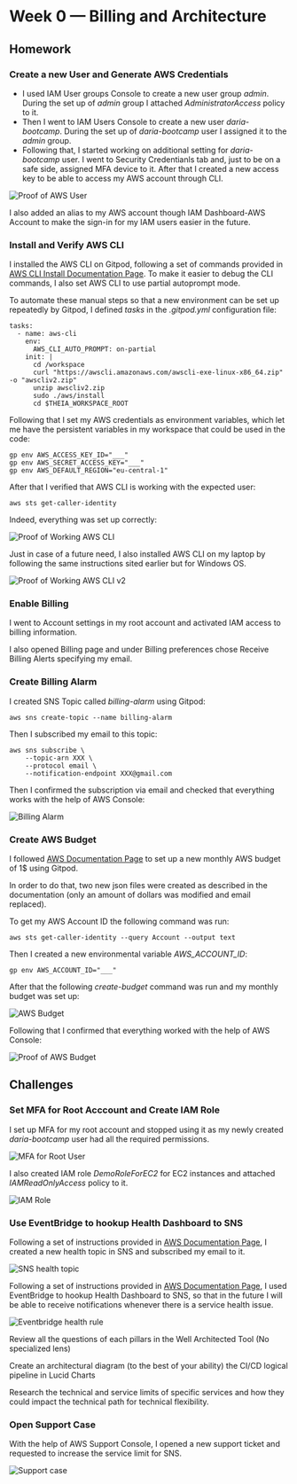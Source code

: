 # Week 0 — Billing and Architecture

## Homework

### Create a new User and Generate AWS Credentials

- I used IAM User groups Console to create a new user group *admin*. During the set up of *admin* group I attached *AdministratorAccess* policy to it.
- Then I went to IAM Users Console to create a new user *daria-bootcamp*. During the set up of *daria-bootcamp* user I assigned it to the *admin* group.
- Following that, I started working on additional setting for *daria-bootcamp* user. I went to Security Credentianls tab and, just to be on a safe side, assigned MFA device to it. After that I created a new access key to be able to access my AWS account through CLI.

![Proof of AWS User](/_docs/assets/user.png)

I also added an alias to my AWS account though IAM Dashboard-AWS Account to make the sign-in for my IAM users easier in the future.

### Install and Verify AWS CLI 

I installed the AWS CLI on Gitpod, following a set of commands provided in [AWS CLI Install Documentation Page](https://docs.aws.amazon.com/cli/latest/userguide/getting-started-install.html). To make it easier to debug the CLI commands, I also set AWS CLI to use partial autoprompt mode.

To automate these manual steps so that a new environment can be set up repeatedly by Gitpod, I defined *tasks* in the *.gitpod.yml* configuration file:
```
tasks:
  - name: aws-cli
    env:
      AWS_CLI_AUTO_PROMPT: on-partial
    init: |
      cd /workspace
      curl "https://awscli.amazonaws.com/awscli-exe-linux-x86_64.zip" -o "awscliv2.zip"
      unzip awscliv2.zip
      sudo ./aws/install
      cd $THEIA_WORKSPACE_ROOT
```

Following that I set my AWS credentials as environment variables, which let me have the persistent variables in my workspace that could be used in the code:
```
gp env AWS_ACCESS_KEY_ID="___"
gp env AWS_SECRET_ACCESS_KEY="___"
gp env AWS_DEFAULT_REGION="eu-central-1"
```

After that I verified that AWS CLI is working with the expected user:
```
aws sts get-caller-identity
```
Indeed, everything was set up correctly:

![Proof of Working AWS CLI](/_docs/assets/sanity-check.jpg)

Just in case of a future need, I also installed AWS CLI on my laptop by following the same instructions sited earlier but for Windows OS.

![Proof of Working AWS CLI v2](/_docs/assets/command_prompt.png)

### Enable Billing

I went to Account settings in my root account and activated IAM access to billing information.

I also opened Billing page and under Billing preferences chose Receive Billing Alerts specifying my email.

### Create Billing Alarm

I created SNS Topic called *billing-alarm* using Gitpod:
```
aws sns create-topic --name billing-alarm
```
Then I subscribed my email to this topic:
```
aws sns subscribe \
    --topic-arn XXX \
    --protocol email \
    --notification-endpoint XXX@gmail.com
```

Then I confirmed the subscription via email and checked that everything works with the help of AWS Console:

![Billing Alarm](/_docs/assets/billing_alarm.png)



### Create AWS Budget

I followed [AWS Documentation Page](https://docs.aws.amazon.com/cli/latest/reference/budgets/create-budget.html#examples) to set up a new monthly AWS budget of 1$ using Gitpod.

In order to do that, two new json files were created as described in the documentation (only an amount of dollars was modified and email replaced).

To get my AWS Account ID the following command was run:
```
aws sts get-caller-identity --query Account --output text
```

Then I created a new environmental variable *AWS_ACCOUNT_ID*:
```
gp env AWS_ACCOUNT_ID="___"
```
After that the following *create-budget* command was run and my monthly budget was set up:

![AWS Budget](/_docs/assets/create_budget.png)

Following that I confirmed that everything worked with the help of AWS Console:

![Proof of AWS Budget](/_docs/assets/budget.png)

## Challenges

### Set MFA for Root Acccount and Create IAM Role

I set up MFA for my root account and stopped using it as my newly created *daria-bootcamp* user had all the required permissions.

![MFA for Root User](/_docs/assets/MFA_root.png)

I also created IAM role *DemoRoleForEC2* for EC2 instances and attached *IAMReadOnlyAccess* policy to it.

![IAM Role](/_docs/assets/role.png)

### Use EventBridge to hookup Health Dashboard to SNS

Following a set of instructions provided in [AWS Documentation Page](https://aws.amazon.com/premiumsupport/knowledge-center/sns-email-notifications-eventbridge/), I created a new health topic in SNS and subscribed my email to it.

![SNS health topic](/_docs/assets/sns.png)

Following a set of instructions provided in [AWS Documentation Page](https://docs.aws.amazon.com/health/latest/ug/cloudwatch-events-health.html), I used EventBridge to hookup Health Dashboard to SNS, so that in the future I will be able to receive notifications whenever there is a service health issue.

![Eventbridge health rule](/_docs/assets/health.png)

Review all the questions of each pillars in the Well Architected Tool (No specialized lens)

Create an architectural diagram (to the best of your ability) the CI/CD logical pipeline in Lucid Charts

Research the technical and service limits of specific services and how they could impact the technical path for technical flexibility. 

### Open Support Case

With the help of AWS Support Console, I opened a new support ticket and requested to increase the service limit for SNS.

![Support case](/_docs/assets/support_case.png)

